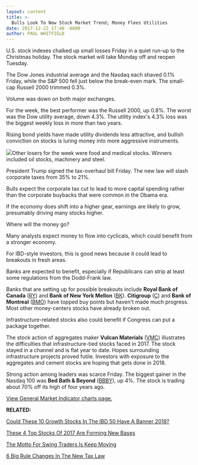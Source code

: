 ```yaml
---
layout: content
title: >-
  Bulls Look To New Stock Market Trend; Money Flees Utilities
date: 2017-12-22 17:40 -0800
author: PAUL WHITFIELD
---
```






U.S. stock indexes chalked up small losses Friday in a quiet run-up to the Christmas holiday. The stock market will take Monday off and reopen Tuesday.




 The Dow Jones industrial average and the Nasdaq each shaved 0.1% Friday, while the S&P 500 fell just below the break-even mark. The small-cap Russell 2000 trimmed 0.3%.


Volume was down on both major exchanges.


For the week, the best performer was the Russell 2000, up 0.8%. The worst was the Dow utility average, down 4.3%. The utility index's 4.3% loss was the biggest weekly loss in more than two years.


Rising bond yields have made utility dividends less attractive, and bullish conviction on stocks is luring money into more aggressive instruments.


![](https://www.investors.com/wp-content/uploads/2017/12/MP122217-262x300.jpg)Other losers for the week were food and medical stocks. Winners included oil stocks, machinery and steel.


President Trump signed the tax-overhaul bill Friday. The new law will slash corporate taxes from 35% to 21%.


Bulls expect the corporate tax cut to lead to more capital spending rather than the corporate buybacks that were common in the Obama era.


If the economy does shift into a higher gear, earnings are likely to grow, presumably driving many stocks higher.


Where will the money go?


Many analysts expect money to flow into cyclicals, which could benefit from a stronger economy.


For IBD-style investors, this is good news because it could lead to breakouts in fresh areas.


Banks are expected to benefit, especially if Republicans can strip at least some regulations from the Dodd-Frank law.



Banks that are setting up for possible breakouts include **Royal Bank of Canada** ([RY](https://research.investors.com/quote.aspx?symbol=RY)) and **Bank of New York Mellon** ([BK](https://research.investors.com/quote.aspx?symbol=BK)). **Citigroup** ([C](https://research.investors.com/quote.aspx?symbol=C)) and **Bank of Montreal** ([BMO](https://research.investors.com/quote.aspx?symbol=BMO)) have topped buy points but haven't made much progress. Most other money-centers stocks have already broken out.


Infrastructure-related stocks also could benefit if Congress can put a package together.



The stock action of aggregates maker **Vulcan Materials** ([VMC](https://research.investors.com/quote.aspx?symbol=VMC)) illustrates the difficulties that infrastructure-tied stocks faced in 2017. The stock stayed in a channel and is flat year to date. Hopes surrounding infrastructure projects proved futile. Investors with exposure to the aggregates and cement stocks are hoping that gets done in 2018.


Strong action among leaders was scarce Friday. The biggest gainer in the Nasdaq 100 was **Bed Bath & Beyond** ([BBBY](https://research.investors.com/quote.aspx?symbol=BBBY)), up 4%. The stock is trading about 70% off its high of four years ago.


[View General Market Indicator charts page.](https://www.investors.com/wp-content/uploads/2017/12/GMI_122517.pdf)


**RELATED:**


[Could These 10 Growth Stocks In The IBD 50 Have A Banner 2018?](https://www.investors.com/stock-lists/ibd-50/could-these-10-growth-stocks-in-the-ibd-50-have-a-banner-2018/)


[These 4 Top Stocks Of 2017 Are Forming New Bases](https://www.investors.com/stock-lists/sector-leaders/add-4-top-stocks-2017-watchlist-new-bases-form/)


[The Motto For Swing Traders Is Keep Moving](https://www.investors.com/research/swing-trading/when-swing-trades-stop-trending-move-on-to-next-stock/)


[6 Big Rule Changes In The New Tax Law](https://www.investors.com/etfs-and-funds/personal-finance/5-big-rule-changes-for-individuals-in-the-new-tax-bill/)




